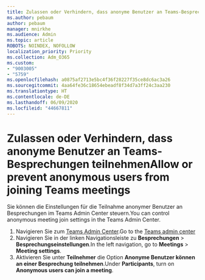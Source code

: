 ```yaml
---
title: Zulassen oder Verhindern, dass anonyme Benutzer an Teams-Besprechungen teilnehmen
ms.author: pebaum
author: pebaum
manager: mnirkhe
ms.audience: Admin
ms.topic: article
ROBOTS: NOINDEX, NOFOLLOW
localization_priority: Priority
ms.collection: Adm_O365
ms.custom:
- "9003005"
- "5759"
ms.openlocfilehash: a0875af2713e5bc4f36f28227f35ce8dc6ac3a26
ms.sourcegitcommit: 4aa64fe36c18654ebeadf8f34d7a3ff24c3aa230
ms.translationtype: HT
ms.contentlocale: de-DE
ms.lasthandoff: 06/09/2020
ms.locfileid: "44667811"
---
```

# <a name="allow-or-prevent-anonymous-users-from-joining-teams-meetings"></a><span data-ttu-id="1de9f-102">Zulassen oder Verhindern, dass anonyme Benutzer an Teams-Besprechungen teilnehmen</span><span class="sxs-lookup"><span data-stu-id="1de9f-102">Allow or prevent anonymous users from joining Teams meetings</span></span>

<span data-ttu-id="1de9f-103">Sie können die Einstellungen für die Teilnahme anonymer Benutzer an Besprechungen im Teams Admin Center steuern.</span><span class="sxs-lookup"><span data-stu-id="1de9f-103">You can control anonymous meeting join settings in the Teams Admin Center.</span></span>

1.  <span data-ttu-id="1de9f-104">Navigieren Sie zum [Teams Admin Center](https://admin.teams.microsoft.com).</span><span class="sxs-lookup"><span data-stu-id="1de9f-104">Go to the [Teams admin center](https://admin.teams.microsoft.com)</span></span>
2.  <span data-ttu-id="1de9f-105">Navigieren Sie in der linken Navigationsleiste zu **Besprechungen**  >  **Besprechungseinstellungen**.</span><span class="sxs-lookup"><span data-stu-id="1de9f-105">In the left navigation, go to  **Meetings**  >  **Meeting settings**.</span></span>
3.  <span data-ttu-id="1de9f-106">Aktivieren Sie unter **Teilnehmer** die Option **Anonyme Benutzer können an einer Besprechung teilnehmen**.</span><span class="sxs-lookup"><span data-stu-id="1de9f-106">Under  **Participants**, turn on  **Anonymous users can join a meeting**.</span></span>